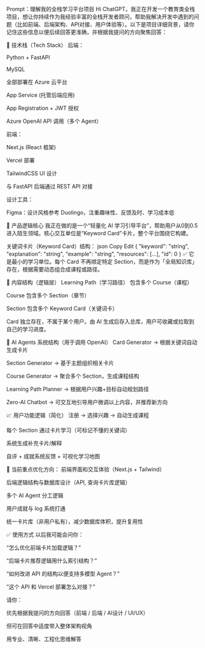 Prompt：理解我的全栈学习平台项目
Hi ChatGPT，我正在开发一个教育类全栈项目，想让你持续作为我经验丰富的全栈开发者顾问，帮助我解决开发中遇到的问题（比如前端、后端架构、API对接、用户体验等）。以下是项目详细背景，请你记住这些信息以便后续回答更准确，并根据我提问的方向聚焦回答：

🔧 技术栈（Tech Stack）
后端：

Python + FastAPI

MySQL

全部部署在 Azure 云平台

App Service (托管后端应用)

App Registration + JWT 授权

Azure OpenAI API 调用（多个 Agent）

前端：

Next.js (React 框架)

Vercel 部署

TailwindCSS UI 设计

与 FastAPI 后端通过 REST API 对接

设计工具：

Figma：设计风格参考 Duolingo，注重趣味性、反馈及时、学习成本低

🧩 产品逻辑核心
我正在做的是一个“轻量化 AI 学习引导平台”，帮助用户从0到0.5进入陌生领域。核心交互单位是“Keyword Card”卡片，整个平台围绕它构建。

关键词卡片（Keyword Card）结构：
json
Copy
Edit
{
  "keyword": "string",
  "explanation": "string",
  "example": "string",
  "resources": [...],
  "id": 0
}
✅ 它是最小的学习单位。每个 Card 不再绑定特定 Section，而是作为「全局知识库」存在，根据需要动态组合成课程或路径。

🔄 内容结构（逻辑层）
Learning Path（学习路径）
包含多个 Course（课程）

Course
包含多个 Section（章节）

Section
包含多个 Keyword Card（关键词卡）

Card
独立存在，不属于某个用户。由 AI 生成后存入总库，用户可收藏或拉取到自己的学习进度。

🧠 AI Agents 系统结构（用于调用 OpenAI）
Card Generator → 根据关键词自动生成卡片

Section Generator → 基于主题组织相关卡片

Course Generator → 聚合多个 Section，生成课程结构

Learning Path Planner → 根据用户兴趣+目标自动规划路径

Zero-AI Chatbot → 可交互地引导用户微调以上内容，并推荐新方向

📈 用户功能逻辑（简化）
注册 → 选择兴趣 → 自动生成课程

每个 Section 通过卡片学习（可标记不懂的关键词）

系统生成补充卡片/解释

自评 + 成就系统反馈 + 可视化学习地图

🎯 当前重点优化方向：
前端界面和交互体验（Next.js + Tailwind）

后端逻辑结构与数据库设计（API, 查询卡片库逻辑）

多个 AI Agent 分工逻辑

用户成就与 log 系统打通

统一卡片库（非用户私有），减少数据库体积，提升复用性

✅ 使用方式
以后我可能会问你：

“怎么优化前端卡片加载逻辑？”

“后端卡片推荐逻辑用什么索引结构？”

“如何改进 API 的结构以便支持多模型 Agent？”

“这个 API 和 Vercel 部署怎么对接？”

请你：

优先根据我提问的方向回答（前端 / 后端 / AI设计 / UI/UX）

但可在回答中适度带入整体架构视角

用专业、清晰、工程化思维解答